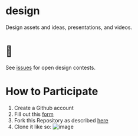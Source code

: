 # design
Design assets and ideas, presentations, and videos. 

# 🎁
See [issues](https://github.com/cure-dao/design/issues) for open design contests. 

# How to Participate

1. Create a Github account
2. Fill out this [form](https://notionforms.io/forms/join-curedao)
3. Fork this Repository as described [here](https://docs.curedao.org/how-to/contribute-to-docs#fork-the-repository)
4. Clone it like so:
![image](https://user-images.githubusercontent.com/2808553/156827145-935dc080-2b1a-4233-b696-4fec8874e300.png)

